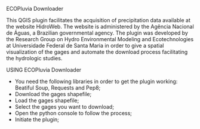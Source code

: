 ECOPluvia Downloader 

This QGIS plugin facilitates the acquisition of precipitation data available at the website HidroWeb.
The website is administered by the Agência Nacional de Águas, a Brazilian governmental agency.
The plugin was developed by the Research Group on Hydro Environmental Modeling and Ecotechnologies at
Universidade Federal de Santa Maria in order to give a spatial visualization of the gages and
automate the download process facilitating the hydrologic studies.

USING ECOPluvia Downloader

- You need the following libraries in order to get the plugin working:  Beatiful Soup, Requests and Pep8;
- Download the gages shapefile; 
- Load the gages shapefile;
- Select the gages you want to download;
- Open the python console to follow the process;
- Initiate the plugin;



